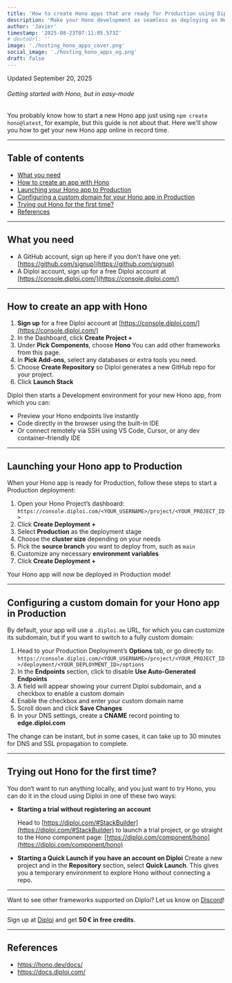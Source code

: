 ```yaml
---
title: 'How to create Hono apps that are ready for Production using Diploi'
description: 'Make your Hono development as seamless as deploying on Heroku'
author: 'Javier'
timestamp: '2025-08-23T07:11:05.573Z'
# devtoUrl: ''
image: './hosting_hono_apps_cover.png'
social_image: './hosting_hono_apps_og.png'
draft: false
---
```


Updated <time datetime="2025-09-20T15:10:05.000Z">September 20, 2025</time>

###### Getting started with Hono, but in easy-mode

You probably know how to start a new Hono app just using `npm create hono@latest`, for example, but this guide is not about that. Here we'll show you how to get your new Hono app online in record time.

---

## Table of contents

- [What you need](#what-you-need)
- [How to create an app with Hono](#how-to-create-an-app-with-hono)
- [Launching your Hono app to Production](#launching-your-hono-app-to-production)
- [Configuring a custom domain for your Hono app in Production](#configuring-a-custom-domain-for-your-hono-app-in-production)
- [Trying out Hono for the first time?](#trying-out-hono-for-the-first-time)
- [References](#references)

---

## What you need

- A GitHub account, sign up here if you don't have one yet: [https://github.com/signup](https://github.com/signup)
- A Diploi account, sign up for a free Diploi account at [https://console.diploi.com/](https://console.diploi.com/)

---

## How to create an app with Hono

1. **Sign up** for a free Diploi account at [https://console.diploi.com/](https://console.diploi.com/)
2. In the Dashboard, click **Create Project +**
3. Under **Pick Components**, choose **Hono**
   You can add other frameworks from this page.
4. In **Pick Add-ons**, select any databases or extra tools you need.
5. Choose **Create Repository** so Diploi generates a new GitHub repo for your project.
6. Click **Launch Stack**

Diploi then starts a Development environment for your new Hono app, from which you can:

- Preview your Hono endpoints live instantly
- Code directly in the browser using the built-in IDE
- Or connect remotely via SSH using VS Code, Cursor, or any dev container–friendly IDE

---

## Launching your Hono app to Production

When your Hono app is ready for Production, follow these steps to start a Production deployment:

1. Open your Hono Project’s dashboard:
   `https://console.diploi.com/<YOUR_USERNAME>/project/<YOUR_PROJECT_ID>`
2. Click **Create Deployment +**
3. Select **Production** as the deployment stage
4. Choose the **cluster size** depending on your needs
5. Pick the **source branch** you want to deploy from, such as `main`
6. Customize any necessary **environment variables**
7. Click **Create Deployment +**

Your Hono app will now be deployed in Production mode!

---

## Configuring a custom domain for your Hono app in Production

By default, your app will use a `.diploi.me` URL, for which you can customize its subdomain, but if you want to switch to a fully custom domain:

1. Head to your Production Deployment’s **Options** tab, or go directly to:
   `https://console.diploi.com/<YOUR_USERNAME>/project/<YOUR_PROJECT_ID>/deployment/<YOUR_DEPLOYMENT_ID>/options`
2. In the **Endpoints** section, click to disable **Use Auto‑Generated Endpoints**
3. A field will appear showing your current Diploi subdomain, and a checkbox to enable a custom domain
4. Enable the checkbox and enter your custom domain name
5. Scroll down and click **Save Changes**
6. In your DNS settings, create a **CNAME** record pointing to **edge.diploi.com**

The change can be instant, but in some cases, it can take up to 30 minutes for DNS and SSL propagation to complete.

---

## Trying out Hono for the first time?

You don’t want to run anything locally, and you just want to try Hono, you can do it in the cloud using Diploi in one of these two ways:

- **Starting a trial without registering an account**

  Head to [https://diploi.com/#StackBuilder](https://diploi.com/#StackBuilder) to launch a trial project, or go straight to the Hono component page:
  [https://diploi.com/component/hono](https://diploi.com/component/hono)

- **Starting a Quick Launch if you have an account on Diploi**
  Create a new project and in the **Repository** section, select **Quick Launch**. This gives you a temporary environment to explore Hono without connecting a repo.

---

Want to see other frameworks supported on Diploi? Let us know on [Discord](https://discord.gg/vvgQxVjC8G)!

---

Sign up at [Diploi](https://diploi.com/) and get **50 € in free credits**.

---

## References

- https://hono.dev/docs/
- https://docs.diploi.com/
